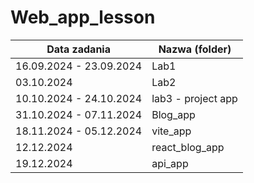# Web_app_lesson

| Data zadania | Nazwa (folder)         |
|--------------|------------------------|
| 16.09.2024 - 23.09.2024   | Lab1      |
| 03.10.2024   | Lab2      |
| 10.10.2024 - 24.10.2024  | lab3 - project app      |
| 31.10.2024 - 07.11.2024  | Blog_app      |
| 18.11.2024 - 05.12.2024  | vite_app      |
| 12.12.2024   | react_blog_app      |
| 19.12.2024   | api_app |


